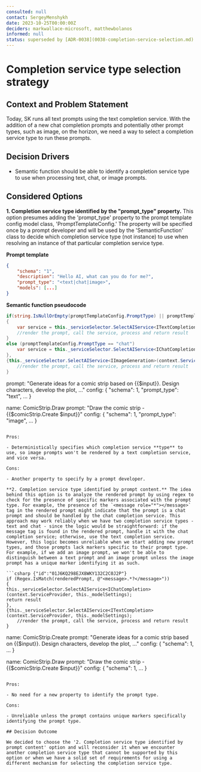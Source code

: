 ```yaml
---
consulted: null
contact: SergeyMenshykh
date: 2023-10-25T00:00:00Z
deciders: markwallace-microsoft, matthewbolanos
informed: null
status: superseded by [ADR-0038](0038-completion-service-selection.md)
---
```


# Completion service type selection strategy

## Context and Problem Statement

Today, SK runs all text prompts using the text completion service. With the addition of a new chat completion prompts and potentially other prompt types, such as image, on the horizon, we need a way to select a completion service type to run these prompts.

<!-- This is an optional element. Feel free to remove. -->

## Decision Drivers

- Semantic function should be able to identify a completion service type to use when processing text, chat, or image prompts.

## Considered Options

__1. Completion service type identified by the "prompt_type" property.__ This option presumes adding the 'prompt_type' property to the prompt template config model class, 'PromptTemplateConfig.' The property will be specified once by a prompt developer and will be used by the 'SemanticFunction' class to decide which completion service type (not instance) to use when resolving an instance of that particular completion service type.

**Prompt template**

```json {"id":"01J6KQ298EJX8WKY1328SSJD0N"}
{
    "schema": "1",
    "description": "Hello AI, what can you do for me?",
    "prompt_type": "<text|chat|image>",
    "models": [...]
}
```

**Semantic function pseudocode**

```csharp {"id":"01J6KQ298EJX8WKY1329SQKPDP"}
if(string.IsNullOrEmpty(promptTemplateConfig.PromptType) || promptTemplateConfig.PromptType == "text")
{
    var service = this._serviceSelector.SelectAIService<ITextCompletion>(context.ServiceProvider, this._modelSettings);
    //render the prompt, call the service, process and return result
}
else (promptTemplateConfig.PromptType == "chat")
    var service = this._serviceSelector.SelectAIService<IChatCompletion>(context.ServiceProvider, this._modelSettings);
},
{this._serviceSelector.SelectAIService<IImageGeneration>(context.ServiceProvider, this._modelSettings);
    //render the prompt, call the service, process and return result
}
```

prompt: "Generate ideas for a comic strip based on {{$input}}. Design characters, develop the plot, ..."
config: {
	"schema": 1,
	"prompt_type": "text",
	...
}

name: ComicStrip.Draw
prompt: "Draw the comic strip - {{$comicStrip.Create $input}}"
config: {
	"schema": 1,
	"prompt_type": "image",
	...
}
```

Pros:

- Deterministically specifies which completion service **type** to use, so image prompts won't be rendered by a text completion service, and vice versa.

Cons:

- Another property to specify by a prompt developer.

**2. Completion service type identified by prompt content.** The idea behind this option is to analyze the rendered prompt by using regex to check for the presence of specific markers associated with the prompt type. For example, the presence of the `<message role="*"></message>` tag in the rendered prompt might indicate that the prompt is a chat prompt and should be handled by the chat completion service. This approach may work reliably when we have two completion service types - text and chat - since the logic would be straightforward: if the message tag is found in the rendered prompt, handle it with the chat completion service; otherwise, use the text completion service. However, this logic becomes unreliable when we start adding new prompt types, and those prompts lack markers specific to their prompt type. For example, if we add an image prompt, we won't be able to distinguish between a text prompt and an image prompt unless the image prompt has a unique marker identifying it as such.

```csharp {"id":"01J6KQ298EJX8WKY132C2C0J2P"}
if (Regex.IsMatch(renderedPrompt, @"<message>.*?</message>"))
{
this._serviceSelector.SelectAIService<IChatCompletion>(context.ServiceProvider, this._modelSettings);
return result
},
{this._serviceSelector.SelectAIService<ITextCompletion>(context.ServiceProvider, this._modelSettings);
    //render the prompt, call the service, process and return result
}
```
name: ComicStrip.Create
prompt: "Generate ideas for a comic strip based on {{$input}}. Design characters, develop the plot, ..."
config: {
	"schema": 1,
	...
}

name: ComicStrip.Draw
prompt: "Draw the comic strip - {{$comicStrip.Create $input}}"
config: {
	"schema": 1,
	...
}
```

Pros:

- No need for a new property to identify the prompt type.

Cons:

- Unreliable unless the prompt contains unique markers specifically identifying the prompt type.

## Decision Outcome

We decided to choose the '2. Completion service type identified by prompt content' option and will reconsider it when we encounter another completion service type that cannot be supported by this option or when we have a solid set of requirements for using a different mechanism for selecting the completion service type.

